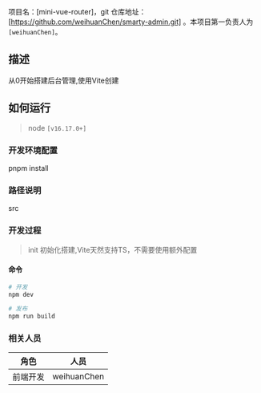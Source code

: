 项目名：[mini-vue-router]，git 仓库地址：[https://github.com/weihuanChen/smarty-admin.git] 。本项目第一负责人为 `[weihuanChen]`。

## 描述
从0开始搭建后台管理,使用Vite创建

## 如何运行

> node `[v16.17.0+]`

### 开发环境配置

pnpm install

### 路径说明

src

### 开发过程

> init 初始化搭建,Vite天然支持TS，不需要使用额外配置

#### 命令

```sh
# 开发
npm dev

# 发布
npm run build
```

<!--
#### 1.2.2 代理配置

`Fiddler` 代理：

- `regex:^https?://now\.qq\.com/(.*\.(js|css|png|jpg|gif|jpeg|svg|blob).*)$` `ROOT:/path/$1`

`Whistle` 代理：

- `/^https?://now\.qq\.com/(.*\.(js|css|png|jpg|gif|jpeg|svg|blob).*)$/` `ROOT:/path/$1` -->

<!-- ### 1.3 发布

| 发布产品 | 发布模块 |
| -------- | -------- |
| `[xxx]`  | `[xxx]`  |

> 发布时的备注

### 1.4 错误告警及监控 -->

<!--
### 1.5 CGI

| CGI                                | 描述                | CGI开发人员 |
| ---------------------------------- | ------------------- | --- |
| [xxx](xxxx) | XXXX          | xxx |
| [xxx](xxxx)   | XXXX    | xxx | -->

### 相关人员

| 角色     | 人员        |
| -------- | ----------- |
| 前端开发 | weihuanChen |

<!-- ### 1.7 其他

- [数据上报](xxx)
- [设计稿](xxx) -->

<!-- ## 2. 业务介绍

### 2.1 xx业务入口

入口地址为 `xxx`，目前有哪些渠道:

1. AAA
2. BBB
3. CCC

| 页面目录    | 页面描述             | 页面链接                                                | 参数描述                                          |
| ----------- | -------------------- | ------------------------------------------------------- | ------------------------------------------------- |
| index     | 首页        | https://now.qq.com  | 无                                                | -->

<!-- - - -

### 2.2 xxx 入口

... -->

